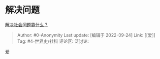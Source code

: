 # 解决问题
[解决社会问题靠什么？](https://www.zhihu.com/question/293685264/answer/487484261)

> Author: #0-Anonymity
> Last update: [编辑于 2022-09-24]
> Link: [[爱]]
> Tag: #4-世界史/社科
> 评论区:
> 泛讨论:

爱
